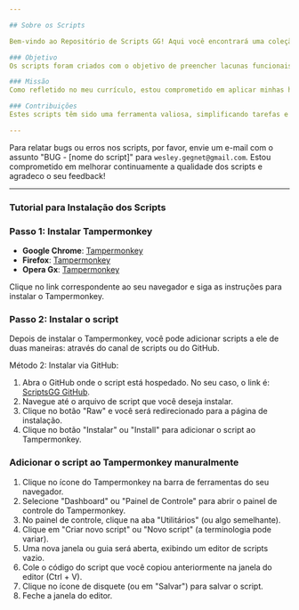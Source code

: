 ```yaml
---

## Sobre os Scripts

Bem-vindo ao Repositório de Scripts GG! Aqui você encontrará uma coleção de scripts desenvolvidos para facilitar as atividades do nosso setor. 

### Objetivo
Os scripts foram criados com o objetivo de preencher lacunas funcionais em algumas plataformas da empresa. Utilizando JavaScript puro, muitas das funcionalidades foram implementadas através do Tampermonkey.

### Missão
Como refletido no meu currículo, estou comprometido em aplicar minhas habilidades para melhorar os processos e sistemas existentes. O desenvolvimento desses scripts é um passo concreto nessa direção.

### Contribuições
Estes scripts têm sido uma ferramenta valiosa, simplificando tarefas e aumentando a eficiência no nosso trabalho diário. Estou ciente de que com aprimoramento contínuo das minhas habilidades e conhecimento, posso ir ainda mais longe.

---
```


Para relatar bugs ou erros nos scripts, por favor, envie um e-mail com o assunto "BUG - [nome do script]" para `wesley.gegnet@gmail.com`. Estou comprometido em melhorar continuamente a qualidade dos scripts e agradeco o seu feedback!

---
### Tutorial para Instalação dos Scripts

### Passo 1: Instalar Tampermonkey

- **Google Chrome**: [Tampermonkey](https://chromewebstore.google.com/detail/tampermonkey/dhdgffkkebhmkfjojejmpbldmpobfkfo?hl=pt-BR)
- **Firefox**: [Tampermonkey](https://addons.mozilla.org/pt-BR/firefox/addon/tampermonkey/)
- **Opera Gx**: [Tampermonkey](https://addons.opera.com/pt-br/extensions/details/tampermonkey-beta/)

Clique no link correspondente ao seu navegador e siga as instruções para instalar o Tampermonkey.

### Passo 2: Instalar o script

Depois de instalar o Tampermonkey, você pode adicionar scripts a ele de duas maneiras: através do canal de scripts ou do GitHub.

Método 2: Instalar via GitHub:
1. Abra o GitHub onde o script está hospedado. No seu caso, o link é: [ScriptsGG GitHub](https://github.com/wrGGsiq/scriptsGG).
2. Navegue até o arquivo de script que você deseja instalar.
3. Clique no botão "Raw" e você será redirecionado para a página de instalação.
4. Clique no botão "Instalar" ou "Install" para adicionar o script ao Tampermonkey.

### Adicionar o script ao Tampermonkey manuralmente

1. Clique no ícone do Tampermonkey na barra de ferramentas do seu navegador.
2. Selecione "Dashboard" ou "Painel de Controle" para abrir o painel de controle do Tampermonkey.
3. No painel de controle, clique na aba "Utilitários" (ou algo semelhante).
4. Clique em "Criar novo script" ou "Novo script" (a terminologia pode variar).
5. Uma nova janela ou guia será aberta, exibindo um editor de scripts vazio.
6. Cole o código do script que você copiou anteriormente na janela do editor (Ctrl + V).
7. Clique no ícone de disquete (ou em "Salvar") para salvar o script.
8. Feche a janela do editor.
